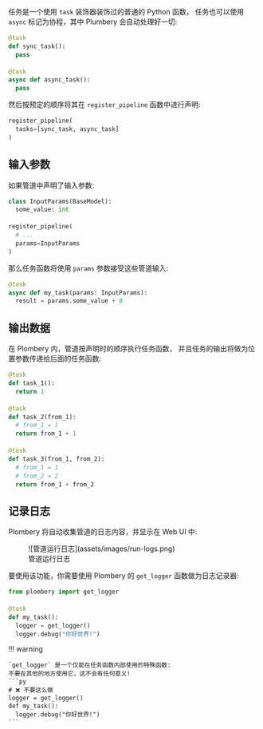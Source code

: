 任务是一个使用 `task` 装饰器装饰过的普通的 Python 函数，
任务也可以使用 `async` 标记为协程，其中 Plumbery 会自动处理好一切:

```py
@task
def sync_task():
  pass

@task
async def async_task():
  pass
```

然后按预定的顺序将其在 `register_pipeline` 函数中进行声明:

```py
register_pipeline(
  tasks=[sync_task, async_task]
)
```

## 输入参数

如果管道中声明了输入参数:

```py
class InputParams(BaseModel):
  some_value: int

register_pipeline(
  # ...
  params=InputParams
)
```

那么任务函数将使用 `params` 参数接受这些管道输入:

```py
@task
async def my_task(params: InputParams):
  result = params.some_value + 8
```

## 输出数据

在 Plombery 内，管道按声明时的顺序执行任务函数，
并且任务的输出将做为位置参数传递给后面的任务函数:

```py
@task
def task_1():
  return 1

@task
def task_2(from_1):
  # from_1 = 1
  return from_1 + 1

@task
def task_3(from_1, from_2):
  # from_1 = 1
  # from_2 = 2
  return from_1 + from_2
```

## 记录日志

Plombery 将自动收集管道的日志内容，并显示在 Web UI 中:

<figure markdown>
  ![管道运行日志](assets/images/run-logs.png)
  <figcaption>管道运行日志</figcaption>
</figure>

要使用该功能，你需要使用 Plombery 的 `get_logger` 函数做为日志记录器:

```py
from plombery import get_logger

@task
def my_task():
  logger = get_logger()
  logger.debug("你好世界!")
```

!!! warning

    `get_logger` 是一个仅能在任务函数内部使用的特殊函数:
    不要在其他的地方使用它，这不会有任何意义!
    ```py
    # ❌ 不要这么做
    logger = get_logger()
    def my_task():
      logger.debug("你好世界!")
    ```

